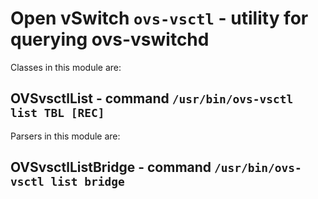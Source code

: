 Open vSwitch ``ovs-vsctl`` - utility for querying ovs-vswitchd
==============================================================

Classes in this module are:

OVSvsctlList - command ``/usr/bin/ovs-vsctl list TBL [REC]``
------------------------------------------------------------

Parsers in this module are:

OVSvsctlListBridge - command ``/usr/bin/ovs-vsctl list bridge``
---------------------------------------------------------------